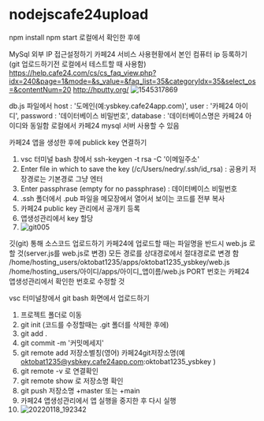 # nodejscafe24upload

npm install
npm start 로컬에서 확인한 후에

MySql 외부 IP 접근설정하기
카페24 서비스 사용현황에서 본인 컴퓨터 ip 등록하기(git 업로드하기전 로컬에서 테스트할 때 사용함)
https://help.cafe24.com/cs/cs_faq_view.php?idx=240&page=1&mode=&s_value=&faq_list=35&categoryIdx=35&select_os=&contentNum=20
http://hputty.org/
![1545317869](https://user-images.githubusercontent.com/62067363/162691054-603b9ce5-87ec-400a-82e6-08abcbacbec8.jpg)

db.js 파일에서
host : '도메인(예:ysbkey.cafe24app.com)',
user : '카페24 아이디',
password : '데이터베이스 비밀번호',
database : '데이터베이스명은 카페24 아이디와 동일함
로컬에서 카페24 mysql 서버 사용할 수 있음

카페24 앱을 생성한 후에 publick key 연결하기
1. vsc 터미널 bash 창에서 ssh-keygen -t rsa -C '이메일주소'
2. Enter file in which to save the key (/c/Users/nedry/.ssh/id_rsa) : 공용키 저장경로는 기본경로 그냥 엔터
3. Enter passphrase (empty for no passphrase) : 데이터베이스 비밀번호
4. .ssh 폴더에서 .pub 파일을 메모장에서 열어서 보이는 코드를 전부 복사
5. 카페24 public key 관리에서 공개키 등록
6. 앱생성관리에서 key 할당
7. ![git005](https://user-images.githubusercontent.com/62067363/162690137-20dc5bcb-8fe4-48dd-80cc-9ece7ac75f1e.jpg)


깃(git) 통해 소스코드 업로드하기
카페24에 업로드할 때는 파일명을 반드시 web.js 로 할 것(server.js를 web.js로 변경)
모든 경로를 상대경로에서 절대경로로 변경 함 /home/hosting_users/oktobat1235/apps/oktobat1235_ysbkey/web.js
/home/hosting_users/아이디/apps/아이디_앱이름/web.js
PORT 번호는 카페24 앱생성관리에서 확인한 번호로 수정할 것

vsc 터미널창에서 git bash 화면에서 업로드하기
1. 프로젝트 폴더로 이동
2. git init (코드를 수정할때는 .git 폴더를 삭제한 후에)
3. git add .
4. git commit -m '커밋메세지'
5. git remote add 저장소별칭(영어) 카페24git저장소명(예 oktobat1235@ysbkey.cafe24app.com:oktobat1235_ysbkey )
6. git remote -v 로 연결확인
7. git remote show 로 저장소명 확인
8. git push 저장소명 +master 또는 +main
9. 카페24 앱생성관리에서 앱 실행을 중지한 후 다시 실행
10. ![20220118_192342](https://user-images.githubusercontent.com/62067363/163142361-c1f62924-fd0a-4aeb-9c13-b62802389ed9.png)







